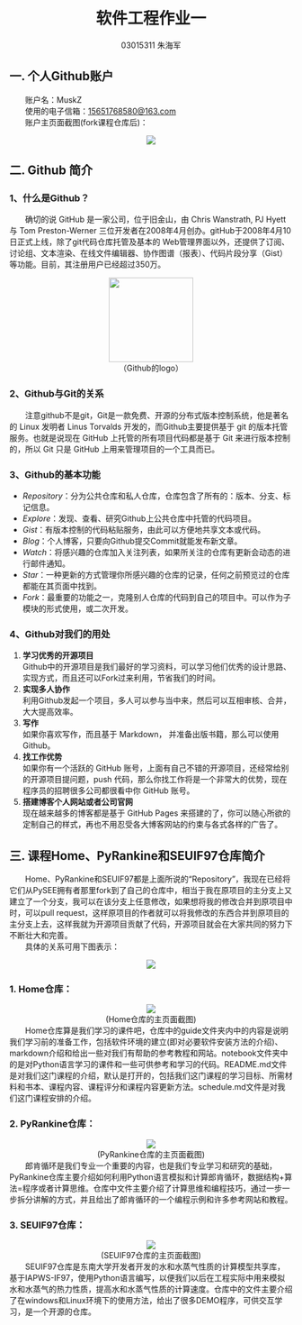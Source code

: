 # <div align=center>**软件工程作业一**
<center>03015311 朱海军</center>

## 一. 个人Github账户
&emsp;&emsp;账户名：MuskZ  
&emsp;&emsp;使用的电子信箱：15651768580@163.com  
&emsp;&emsp;账户主页面截图(fork课程仓库后)：  
<div align=center><img src="Github主页.PNG"/></div>   

## 二. Github 简介
### 1、什么是Github？
&emsp;&emsp;确切的说 GitHub 是一家公司，位于旧金山，由 Chris Wanstrath, PJ Hyett 与 Tom Preston-Werner 三位开发者在2008年4月创办。gitHub于2008年4月10日正式上线，除了git代码仓库托管及基本的 Web管理界面以外，还提供了订阅、讨论组、文本渲染、在线文件编辑器、协作图谱（报表）、代码片段分享（Gist）等功能。目前，其注册用户已经超过350万。  
 <div align=center><img width="150" height="150" src="timg.JPG"/></div>  
<center>（Github的logo）</center>

### 2、Github与Git的关系
&emsp;&emsp;注意github不是git，Git是一款免费、开源的分布式版本控制系统，他是著名的 Linux 发明者 Linus Torvalds 开发的，而Github主要提供基于 git 的版本托管服务。也就是说现在 GitHub 上托管的所有项目代码都是基于 Git 来进行版本控制的，所以 Git 只是 GitHub 上用来管理项目的一个工具而已。  
### 3、Github的基本功能
* *Repository*：分为公共仓库和私人仓库，仓库包含了所有的：版本、分支、标记信息。  
* *Explore*：发现、查看、研究Github上公共仓库中托管的代码项目。  
* *Gist*：有版本控制的代码粘贴服务，由此可以方便地共享文本或代码。  
* *Blog*：个人博客，只要向Github提交Commit就能发布新文章。  
* *Watch*：将感兴趣的仓库加入关注列表，如果所关注的仓库有更新会动态的进行邮件通知。  
* *Star*：一种更新的方式管理你所感兴趣的仓库的记录，任何之前预览过的仓库都能在其页面中找到。  
* *Fork*：最重要的功能之一，克隆别人仓库的代码到自己的项目中。可以作为子模块的形式使用，或二次开发。
### 4、Github对我们的用处
1. **学习优秀的开源项目**  
Github中的开源项目是我们最好的学习资料，可以学习他们优秀的设计思路、实现方式，而且还可以Fork过来利用，节省我们的时间。
2. **实现多人协作**  
利用Github发起一个项目，多人可以参与当中来，然后可以互相审核、合并，大大提高效率。
3. **写作**  
如果你喜欢写作，而且基于 Markdown， 并准备出版书籍，那么可以使用Github。
4. **找工作优势**  
如果你有一个活跃的 GitHub 账号，上面有自己不错的开源项目，还经常给别的开源项目提问题，push 代码，那么你找工作将是一个非常大的优势，现在程序员的招聘很多公司都很看中你 GitHub 账号。  
5. **搭建博客个人网站或者公司官网**  
现在越来越多的博客都是基于 GitHub Pages 来搭建的了，你可以随心所欲的定制自己的样式，再也不用忍受各大博客网站的约束与各式各样的广告了。
## 三. 课程Home、PyRankine和SEUIF97仓库简介  
&emsp;&emsp;Home、PyRankine和SEUIF97都是上面所说的“Repository”，我现在已经将它们从PySEE拥有者那里fork到了自己的仓库中，相当于我在原项目的主分支上又建立了一个分支，我可以在该分支上任意修改，如果想将我的修改合并到原项目中时，可以pull request，这样原项目的作者就可以将我修改的东西合并到原项目的主分支上去，这样我就为开源项目贡献了代码，开源项目就会在大家共同的努力下不断壮大和完善。  
&emsp;&emsp;具体的关系可用下图表示：  
<div align=center><img src="fork.JPG"/></div>
 
### 1. Home仓库：    
<div align=center><img src="home.PNG"/></div>  
<center>(Home仓库的主页面截图)</center>
&emsp;&emsp;Home仓库算是我们学习的课件吧，仓库中的guide文件夹内中的内容是说明我们学习前的准备工作，包括软件环境的建立(即对必要软件安装方法的介绍)、markdown介绍和给出一些对我们有帮助的参考教程和网站。notebook文件夹中的是对Python语言学习的课件和一些可供参考和学习的代码。README.md文件是对我们这门课程的介绍，默认是打开的，包括我们这门课程的学习目标、所需材料和书本、课程内容、课程评分和课程内容更新方法。schedule.md文件是对我们这门课程安排的介绍。</br>

### 2. PyRankine仓库：  
<div align=center><img src="PyRankine.PNG"/></div>  
<center>(PyRankine仓库的主页面截图)</center>  
&emsp;&emsp;郎肯循环是我们专业一个重要的内容，也是我们专业学习和研究的基础，PyRankine仓库主要介绍如何利用Python语言模拟和计算郎肯循环，数据结构+算法=程序或者计算思维。仓库中文件主要介绍了计算思维和编程技巧，通过一步一步拆分讲解的方式，并且给出了郎肯循环的一个编程示例和许多参考网站和教程。  

### 3. SEUIF97仓库：  
<div align=center><img src="SEUIF97.PNG"/></div>  
<center>(SEUIF97仓库的主页面截图)</center>
&emsp;&emsp;SEUIF97仓库是东南大学开发者开发的水和水蒸气性质的计算模型共享库，基于IAPWS-IF97，使用Python语言编写，以便我们以后在工程实际中用来模拟水和水蒸气的热力性质，提高水和水蒸气性质的计算速度。仓库中的文件主要介绍了在windows和Linux环境下的使用方法，给出了很多DEMO程序，可供交互学习，是一个开源的仓库。